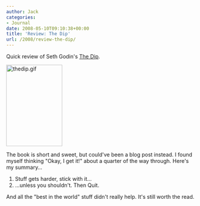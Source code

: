 ```yaml
---
author: Jack
categories:
- Journal
date: 2008-05-10T09:10:38+00:00
title: 'Review: The Dip'
url: /2008/review-the-dip/
---
```


Quick review of Seth Godin's [The Dip][1].

<img src="https://www.baty.net/files/thedip.gif" alt="thedip.gif" border="0" width="150" height="218" />

The book is short and sweet, but could've been a blog post instead. I found myself thinking "Okay, I get it!" about a quarter of the way through. Here's my summary&#8230;

  1. Stuff gets harder, stick with it&#8230;
  2. &#8230;unless you shouldn't. Then Quit.

And all the "best in the world" stuff didn't really help. It's still worth the read.

 [1]: http://sethgodin.typepad.com/the_dip/